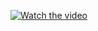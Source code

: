 [![Watch the video]()](https://drive.google.com/file/d/1hEgYCilpz-0UhGjWnJ_Trfj4MRG1jsoz/view?usp=sharing)
